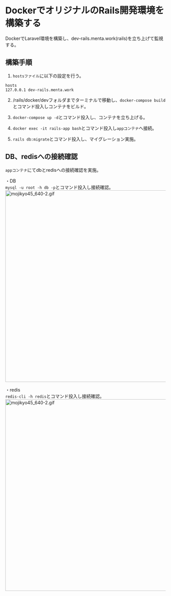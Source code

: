 # DockerでオリジナルのRails開発環境を構築する
DockerでLaravel環境を構築し、dev-rails.menta.work(rails)を立ち上げて監視する。

## 構築手順
1. `hostsファイル`に以下の設定を行う。

```
hosts
127.0.0.1 dev-rails.menta.work
```

2. /rails/docker/devフォルダまでターミナルで移動し、`docker-compose build`とコマンド投入しコンテナをビルド。

3. `docker-compose up -d`とコマンド投入し、コンテナを立ち上げる。

4. `docker exec -it rails-app bash`とコマンド投入し`appコンテナ`へ接続。

5. `rails db:migrate`とコマンド投入し、マイグレーション実施。

## DB、redisへの接続確認

`appコンテナ`にてdbとredisへの接続確認を実施。

・DB<br>
`mysql -u root -h db -p`とコマンド投入し接続確認。<br>
<img width="600" alt="mojikyo45_640-2.gif" src="https://github.com/kouzyun/MENTA/assets/63705498/94eb34f5-f484-46ed-b641-1220d861c3fa">

・redis<br>
`redis-cli -h redis`とコマンド投入し接続確認。<br>
<img width="600" alt="mojikyo45_640-2.gif" src="https://github.com/kouzyun/MENTA/assets/63705498/a3c27e5a-4670-4409-ad0a-841a2d4f85e5">